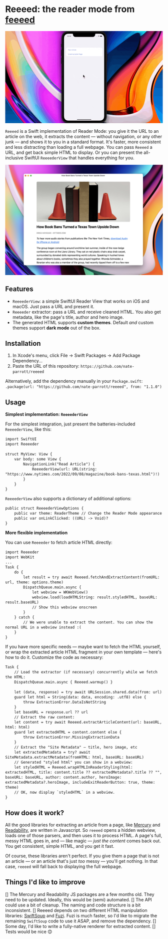 # Reeeed: the reader mode from [feeeed](https://feeeed.nateparrott.com/)

![Screen recording of the Reader Mode for iPhone](Images/phone.gif)

`Reeeed` is a Swift implementation of Reader Mode: you give it the URL to an article on the web, it extracts the content — without navigation, or any other junk — and shows it to you in a standard format. It's faster, more consistent and less distracting than loading a full webpage. You can pass `Reeeed` a URL, and get back simple HTML to display. Or you can present the all-inclusive SwiftUI `ReeeederView` that handles everything for you.

![Screenshot of the Reader Mode on Mac](Images/mac.jpg)


## Features

- `ReeeederView`: a simple SwiftUI Reader View that works on iOS and macOS. Just pass a URL and present it.
- `Reeeeder` extractor: pass a URL and receive cleaned HTML. You also get metadata, like the page's title, author and hero image.
- The generated HTML supports **custom themes**. Default _and_ custom themes support **dark mode** out of the box.

## Installation

1. In Xcode's menu, click File → Swift Packages → Add Package Dependency...
2. Paste the URL of this repository: `https://github.com/nate-parrott/reeeed`

Alternatively, add the dependency manually in your `Package.swift`: `.package(url: "https://github.com/nate-parrott/reeeed", from: "1.1.0")`

## Usage

**Simplest implementation: `ReeeederView`**

For the simplest integration, just present the batteries-included `ReeeederView`, like this:

```
import SwiftUI
import Reeeeder

struct MyView: View {
    var body: some View {
        NavigationLink("Read Article") {
            ReeeederView(url: URL(string: "https://www.nytimes.com/2022/09/08/magazine/book-bans-texas.html")!)
        }
    }
}

```

`ReeeederView` also supports a dictionary of additional options:


```
public struct ReeeederViewOptions {
    public var theme: ReaderTheme // Change the Reader Mode appearance
    public var onLinkClicked: ((URL) -> Void)?
}
```

**More flexible implementation**

You can use `Reeeeder` to fetch article HTML directly:

```
import Reeeeder
import WebKit
...
Task {
    do {
        let result = try await Reeeed.fetchAndExtractContent(fromURL: url, theme: options.theme)
        DispatchQueue.main.async {
            let webview = WKWebView()
            webview.load(loadHTMLString: result.styledHTML, baseURL: result.baseURL)
            // Show this webview onscreen
        }
    } catch {
        // We were unable to extract the content. You can show the normal URL in a webview instead :(
    }   
}
```

If you have more specific needs — maybe want to fetch the HTML yourself, or wrap the extracted article HTML fragment in your own template — here's how to do it. Customize the code as necessary:

```
Task {
    // Load the extractor (if necessary) concurrently while we fetch the HTML:
    DispatchQueue.main.async { Reeeed.warmup() }
    
    let (data, response) = try await URLSession.shared.data(from: url)
    guard let html = String(data: data, encoding: .utf8) else {
        throw ExtractionError.DataIsNotString
    }
    let baseURL = response.url ?? url
    // Extract the raw content:
    let content = try await Reeeed.extractArticleContent(url: baseURL, html: html)
    guard let extractedHTML = content.content else {
        throw ExtractionError.MissingExtractionData
    }
    // Extract the "Site Metadata" — title, hero image, etc
    let extractedMetadata = try? await SiteMetadata.extractMetadata(fromHTML: html, baseURL: baseURL)
    // Generated "styled html" you can show in a webview:
    let styledHTML = Reeeed.wrapHTMLInReaderStyling(html: extractedHTML, title: content.title ?? extractedMetadata?.title ?? "", baseURL: baseURL, author: content.author, heroImage: extractedMetadata?.heroImage, includeExitReaderButton: true, theme: theme)
    // OK, now display `styledHTML` in a webview.
}

```

## How does it work?

All the good libraries for extracting an article from a page, like [Mercury](https://github.com/postlight/parser) and [Readability](https://github.com/mozilla/readability), are written in Javascript. So `reeeed` opens a hidden webview, loads one of those parsers, and then uses it to process HTML. A page's full, messy HTML goes in, and — like magic — _just the content_ comes back out. You get consistent, simple HTML, and you get it fast.

Of course, these libraries aren't perfect. If you give them a page that is not an article — or an article that's just _too_ messy — you'll get nothing. In that case, `reeeed` will fall back to displaying the full webpage. 

## Things I'd like to improve

[] The Mercury and Readability JS packages are a few months old. They need to be updated. Ideally, this would be (semi) automated.
[] The API could use a bit of cleanup. The naming and code structure is a bit inconsistent.
[] Reeeed depends on two different HTML manipulation libraries: [SwiftSoup](https://github.com/scinfu/SwiftSoup) and [Fuzi](https://github.com/cezheng/Fuzi). Fuzi is much faster, so I'd like to migrate the remaining `SwiftSoup` code to use it ASAP, and remove the dependency.
[] Some day, I'd like to write a fully-native renderer for extracted content.
[] Tests would be nice 😊
